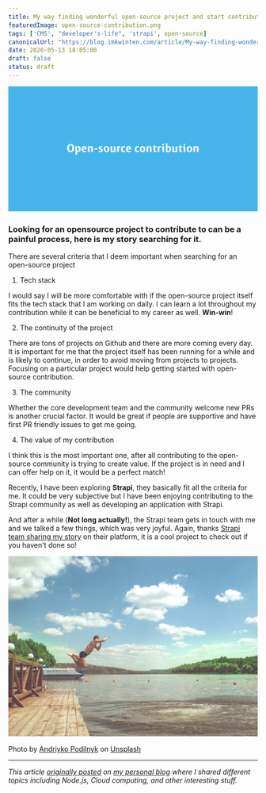 ```yaml
---
title: My way finding wonderful open-source project and start contributing
featuredImage: open-source-contribution.png
tags: ['CMS', "developer's-life", 'strapi', open-source]
canonicalUrl: "https://blog.imkwinten.com/article/My-way-finding-wonderful-open-source-project-and-start-contributing"
date: 2020-05-13 18:05:00
draft: false
status: draft
---
```


![](./open-source-contribution.png)

### Looking for an opensource project to contribute to can be a painful process, here is my story searching for it.

There are several criteria that I deem important when searching for an open-source project

1. Tech stack

I would say I will be more comfortable with if the open-source project itself fits the tech stack that I am working on daily. I can learn a lot throughout my contribution while it can be beneficial to my career as well. **Win-win**!

2. The continuity of the project

There are tons of projects on Github and there are more coming every day. It is important for me that the project itself has been running for a while and is likely to continue, in order to avoid moving from projects to projects. Focusing on a particular project would help getting started with open-source contribution. 

3. The community

Whether the core development team and the community welcome new PRs is another crucial factor. It would be great if people are supportive and have first PR friendly issues to get me going.

4. The value of my contribution

I think this is the most important one, after all contributing to the open-source community is trying to create value. If the project is in need and I can offer help on it, it would be a perfect match!

Recently, I have been exploring **Strapi**, they basically fit all the criteria for me. It could be very subjective but I have been enjoying contributing to the Strapi community as well as developing an application with Strapi.

And after a while (**Not long actually!**), the Strapi team gets in touch with me and we talked a few things, which was very joyful. Again, thanks [Strapi team sharing my story](https://strapi.io/blog/kwinten-open-source-community) on their platform, it is a cool project to check out if you haven't done so!

![](./andriyko_podilnyk_DF_s_r_DCH_ibs_unsplash_01f77263d2.jpeg)

Photo by [Andriyko Podilnyk](https://unsplash.com/@yirage?utm_source=unsplash&utm_medium=referral&utm_content=creditCopyText) on [Unsplash](https://unsplash.com/s/photos/get-started?utm_source=unsplash&utm_medium=referral&utm_content=creditCopyText)



----------

*This article [originally posted](https://blog.imkwinten.com/article/My-way-finding-wonderful-open-source-project-and-start-contributing?utm_source=medium&utm_medium=referral) on [my personal blog](https://blog.imkwinten.com/?utm_source=medium&utm_medium=referral) where I shared different topics including Node.js, Cloud computing, and other interesting stuff.*
